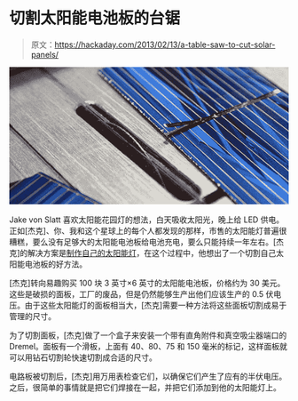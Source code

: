 # 切割太阳能电池板的台锯

> 原文：<https://hackaday.com/2013/02/13/a-table-saw-to-cut-solar-panels/>

![saw](img/4a7cbbedd310989f01cd640345fc641c.png)

Jake von Slatt 喜欢太阳能花园灯的想法，白天吸收太阳光，晚上给 LED 供电。正如[杰克]、你、我和这个星球上的每个人都发现的那样，市售的太阳能灯普遍很糟糕，要么没有足够大的太阳能电池板给电池充电，要么只能持续一年左右。[杰克]的解决方案是[制作自己的太阳能灯](http://steampunkworkshop.com/mini-dremel-table-saw-cutting-solar-cells)，在这个过程中，他想出了一个切割自己太阳能电池板的好方法。

[杰克]转向易趣购买 100 块 3 英寸×6 英寸的太阳能电池板，价格约为 30 美元。这些是破损的面板，工厂的废品，但是仍然能够生产出他们应该生产的 0.5 伏电压。由于这些太阳能灯的面板相当大，[杰克]需要一种方法将这些面板切割成易于管理的尺寸。

为了切割面板，[杰克]做了一个盒子来安装一个带有直角附件和真空吸尘器端口的 Dremel。面板有一个滑板，上面有 40、80、75 和 150 毫米的标记，这样面板就可以用钻石切割轮快速切割成合适的尺寸。

电路板被切割后，[杰克]用万用表检查它们，以确保它们产生了应有的半伏电压。之后，很简单的事情就是把它们焊接在一起，并把它们添加到他的太阳能灯上。